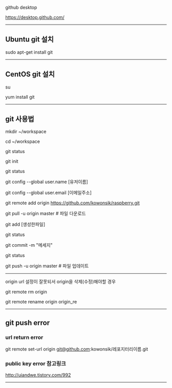 github desktop

https://desktop.github.com/

----

## Ubuntu git 설치

sudo apt-get install git   

----

## CentOS git 설치

su

yum install git

----

## git 사용법

mkdir ~/workspace

cd ~/workspace

git status

git init

git status

git config --global user.name [유저이름]

git config --global user.email [이메일주소]

git remote add origin https://github.com/kowonsik/raspberry.git

git pull -u origin master     # 파일 다운로드

git add [생성한파일]

git status

git commit -m "메세지"

git status

git push -u origin master     # 파일 업데이트


-----
origin url 설정이 잘못되서 origin을 삭제(수정)해야할 경우

git remote rm origin

git remote rename origin origin_re

----

## git push error

### url return error

git remote set-url origin git@github.com:kowonsik/레포지터리이름.git

### public key error 참고링크

http://uiandwe.tistory.com/992

----

